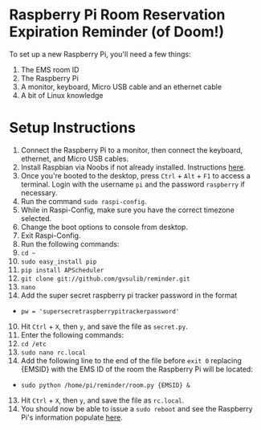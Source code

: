 Raspberry Pi Room Reservation Expiration Reminder (of Doom!)
========

To set up a new Raspberry Pi, you'll need a few things:

1. The EMS room ID
2. The Raspberry Pi
3. A monitor, keyboard, Micro USB cable and an ethernet cable
4. A bit of Linux knowledge

Setup Instructions
=====
1. Connect the Raspberry Pi to a monitor, then connect the keyboard, ethernet, and Micro USB cables.
2. Install Raspbian via Noobs if not already installed. Instructions [here](https://www.raspberrypi.org/help/noobs-setup/).
3. Once you're booted to the desktop, press `Ctrl` + `Alt` + `F1` to access a terminal. Login with the username `pi` and the password `raspberry` if necessary.
4. Run the command `sudo raspi-config`.
5. While in Raspi-Config, make sure you have the correct timezone selected.
6. Change the boot options to console from desktop.
7. Exit Raspi-Config.
8. Run the following commands:
  1. `cd ~`
  2. `sudo easy_install pip`
  3. `pip install APScheduler`
  2. `git clone git://github.com/gvsulib/reminder.git`
  3. `nano`
9. Add the super secret raspberry pi tracker password in the format
  * `pw = 'supersecretraspberrypitrackerpassword'`
10. Hit `Ctrl` + `X`, then `y`, and save the file as `secret.py`.
11. Enter the following commands:
  1. `cd /etc`
  2. `sudo nano rc.local`
12. Add the following line to the end of the file before `exit 0` replacing {EMSID} with the EMS ID of the room the Raspberry Pi will be located:
  * `sudo python /home/pi/reminder/room.py {EMSID} &`
13. Hit `Ctrl` + `X`, then `y`, and save the file as `rc.local`.
14. You should now be able to issue a `sudo reboot` and see the Raspberry Pi's information populate [here](https://labs.library.gvsu.edu/raspberrypi-reporter/admin.php).